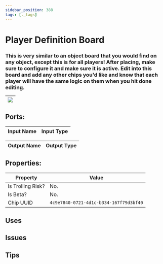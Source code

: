 ```yaml
---
sidebar_position: 388
tags: [._tags]
---
```


# Player Definition Board


### This is very similar to an object board that you would find on any object, except this is for all players! After placing, make sure to configure it and make sure it is active. Edit into this board and add any other chips you'd like and know that each player will have the same logic on them when you hit done editing.

| ![](https://images-ext-2.discordapp.net/external/MPmIaQzlEPmgGWlgi-WxBBXt0Bjv_zWPkg1y1f_sy3s/https/www.recroomcircuits.com/image/circuit/absolute-value?width=206&height=108) |
|-----|

## Ports:

| Input Name | Input Type |
|-----------|-----------|

| Output Name | Output Type |
|-----------|-----------|

## Properties:

| Property  | Value |
|-------------------|-----------|
| Is Trolling Risk? | No. |
| Is Beta? | No. |
| Chip UUID | `4c9e7840-0721-4d1c-b334-167f79d3bf40` |

## Uses

## Issues

## Tips